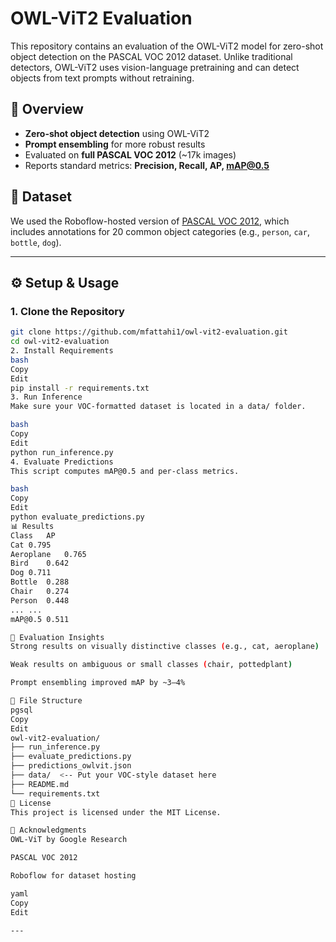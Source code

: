 # OWL-ViT2 Evaluation

This repository contains an evaluation of the OWL-ViT2 model for zero-shot object detection on the PASCAL VOC 2012 dataset. Unlike traditional detectors, OWL-ViT2 uses vision-language pretraining and can detect objects from text prompts without retraining.

## 🧠 Overview

- **Zero-shot object detection** using OWL-ViT2
- **Prompt ensembling** for more robust results
- Evaluated on **full PASCAL VOC 2012** (~17k images)
- Reports standard metrics: **Precision, Recall, AP, mAP@0.5**

## 📁 Dataset

We used the Roboflow-hosted version of [PASCAL VOC 2012](https://universe.roboflow.com/jacob-solawetz/pascal-voc-2012/dataset/13), which includes annotations for 20 common object categories (e.g., `person`, `car`, `bottle`, `dog`).

---

## ⚙️ Setup & Usage

### 1. Clone the Repository

```bash
git clone https://github.com/mfattahi1/owl-vit2-evaluation.git
cd owl-vit2-evaluation
2. Install Requirements
bash
Copy
Edit
pip install -r requirements.txt
3. Run Inference
Make sure your VOC-formatted dataset is located in a data/ folder.

bash
Copy
Edit
python run_inference.py
4. Evaluate Predictions
This script computes mAP@0.5 and per-class metrics.

bash
Copy
Edit
python evaluate_predictions.py
📊 Results
Class	AP
Cat	0.795
Aeroplane	0.765
Bird	0.642
Dog	0.711
Bottle	0.288
Chair	0.274
Person	0.448
...	...
mAP@0.5	0.511

🧪 Evaluation Insights
Strong results on visually distinctive classes (e.g., cat, aeroplane)

Weak results on ambiguous or small classes (chair, pottedplant)

Prompt ensembling improved mAP by ~3–4%

📂 File Structure
pgsql
Copy
Edit
owl-vit2-evaluation/
├── run_inference.py
├── evaluate_predictions.py
├── predictions_owlvit.json
├── data/  <-- Put your VOC-style dataset here
├── README.md
└── requirements.txt
📄 License
This project is licensed under the MIT License.

🙏 Acknowledgments
OWL-ViT by Google Research

PASCAL VOC 2012

Roboflow for dataset hosting

yaml
Copy
Edit

---


